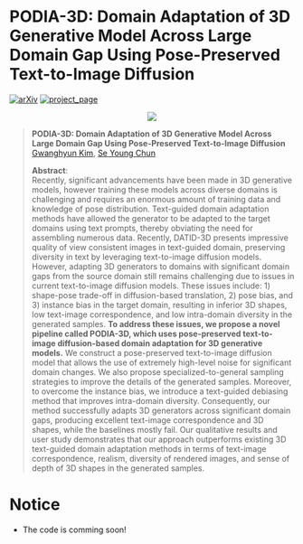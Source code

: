 # PODIA-3D: Domain Adaptation of 3D Generative Model Across Large Domain Gap Using Pose-Preserved Text-to-Image Diffusion  

[![arXiv](https://img.shields.io/badge/arXiv-2303.XXXXX-red)](https://arxiv.org/abs/2303.XXXXX) [![project_page](https://img.shields.io/badge/-project%20page-blue)](https://gwang-kim.github.io/podia_3d/)

[//]: # ()
[//]: # ([![arXiv]&#40;https://img.shields.io/badge/paper-cvpr2022-cyan&#41;]&#40;https://openaccess.thecvf.com/content/CVPR2022/html/Kim_DiffusionCLIP_Text-Guided_Diffusion_Models_for_Robust_Image_Manipulation_CVPR_2022_paper.html&#41; [![arXiv]&#40;https://img.shields.io/badge/arXiv-2110.02711-red&#41;]&#40;https://arxiv.org/abs/2110.02711&#41;)

[//]: # ([![video]&#40;https://img.shields.io/badge/video-green&#41;]&#40;https://youtu.be/YVCtaXw6fw8&#41; [![poster]&#40;https://img.shields.io/badge/poster-orange&#41;]&#40;https://drive.google.com/file/d/1QgRFIRba492dCZ6v7BcZB9zqyp91aTjL/view?usp=sharing&#41; )

<p align="center">

  <img src="assets/podia_3d_result.gif" />


</p> 

[comment]: <> (![]&#40;imgs/main1.png&#41;)

[comment]: <> (![]&#40;imgs/main2.png&#41;)

> **PODIA-3D: Domain Adaptation of 3D Generative Model Across Large Domain Gap Using Pose-Preserved Text-to-Image Diffusion**<br>
> [Gwanghyun Kim](https://gwang-kim.github.io/), [Se Young Chun](https://icl.snu.ac.kr/pi) <br>
> 
> 
>**Abstract**: <br>
Recently, significant advancements have been made in 3D generative models, however training these models across diverse domains is challenging and requires an enormous amount of training data and knowledge of pose distribution.
Text-guided domain adaptation methods have allowed the generator to be adapted to the target domains using text prompts, thereby obviating the need for assembling numerous data. Recently, DATID-3D presents impressive quality of view consistent images in text-guided domain, preserving diversity in text by leveraging text-to-image diffusion models. However, adapting 3D generators to domains with significant domain gaps from the source domain still remains challenging due to issues in current text-to-image diffusion models. These issues include: 1) shape-pose trade-off in diffusion-based translation, 2) pose bias, and 3) instance bias in the target domain, resulting in inferior 3D shapes, low text-image correspondence, and low intra-domain diversity in the generated samples.
**To address these issues, we propose a novel pipeline called PODIA-3D, which uses pose-preserved text-to-image diffusion-based domain adaptation for 3D generative models.** We construct a pose-preserved text-to-image diffusion model that allows the use of extremely high-level noise for significant domain changes. We also propose specialized-to-general sampling strategies to improve the details of the generated samples. Moreover, to overcome the instance bias, we introduce a text-guided debiasing method that improves intra-domain diversity. Consequently, our method successfully adapts 3D generators across significant domain gaps, producing excellent text-image correspondence and 3D shapes, while the baselines mostly fail. Our qualitative results and user study demonstrates that our approach outperforms existing 3D text-guided domain adaptation methods in terms of text-image correspondence, realism, diversity of rendered images, and sense of depth of 3D shapes in the generated samples.
# Notice 
- The code is comming soon!